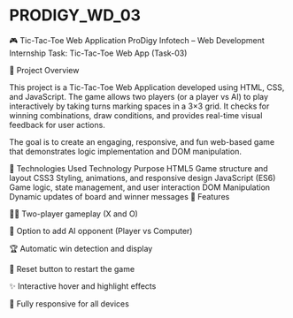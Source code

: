 # PRODIGY_WD_03
🎮 Tic-Tac-Toe Web Application
ProDigy Infotech – Web Development Internship
Task: Tic-Tac-Toe Web App (Task-03)

📌 Project Overview

This project is a Tic-Tac-Toe Web Application developed using HTML, CSS, and JavaScript.
The game allows two players (or a player vs AI) to play interactively by taking turns marking spaces in a 3×3 grid.
It checks for winning combinations, draw conditions, and provides real-time visual feedback for user actions.

The goal is to create an engaging, responsive, and fun web-based game that demonstrates logic implementation and DOM manipulation.


🧰 Technologies Used
Technology	Purpose
HTML5	Game structure and layout
CSS3	Styling, animations, and responsive design
JavaScript (ES6)	Game logic, state management, and user interaction
DOM Manipulation	Dynamic updates of board and winner messages
🚀 Features

🧍‍♂️ Two-player gameplay (X and O)

🧠 Option to add AI opponent (Player vs Computer)

🏆 Automatic win detection and display

🔁 Reset button to restart the game

✨ Interactive hover and highlight effects

📱 Fully responsive for all devices
